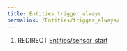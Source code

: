 ```yaml
---
title: Entities trigger always
permalink: /Entities/trigger_always/
---
```


1.  REDIRECT [Entities/sensor_start](Entities_sensor_start "wikilink")
